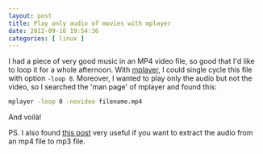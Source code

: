 ```yaml
--- 
layout: post
title: Play only audio of movies with mplayer
date: 2012-09-16 19:54:36
categories: [ linux ]
---
```


I had a piece of very good music in an MP4 video file, so good that I'd like to loop it for a whole afternoon.
With [mplayer][mplayer], I could single cycle this file with option `-loop 0`.
Moreover, I wanted to play only the audio but not the video, so I searched the 'man page' of mplayer and found this:

<!-- more -->

``` bash
mplayer -loop 0 -novideo filename.mp4
```

And voilà!

PS. I also found [this post][extract-audio] very useful if you want to extract the audio from an mp4 file to mp3 file.

[mplayer]:          http://www.mplayerhq.hu/
[extract-audio]:    http://blog.edwards-research.com/2010/12/linux-extract-audio-from-mp4-video-audio-to-mp3-audio/
